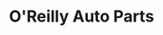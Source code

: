 ---
title: "O'Reilly Auto Parts"
url: /baton-rouge/oreilly-auto-parts-airline-highway/
shop: Autoteile
---